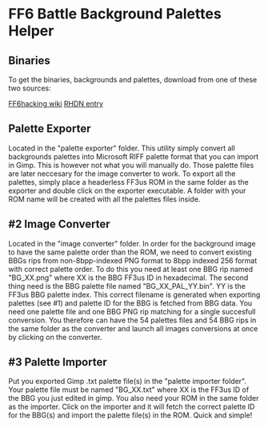 # FF6 Battle Background Palettes Helper

## Binaries

To get the binaries, backgrounds and palettes, download from one of 
these two sources:

[FF6hacking wiki](https://www.ff6hacking.com/wiki/doku.php?id=sprite:bgs)
[RHDN entry](http://www.romhacking.net/utilities/1321/)

## Palette Exporter

Located in the "palette exporter" folder. This utility simply convert all 
backgrounds palettes into Microsoft RIFF palette format that you can import 
in Gimp. This is however not what you will manually do. Those palette files 
are later neccesary for the image converter to work. To export all the 
palettes, simply place a headerless FF3us ROM in the same folder as the 
exporter and double click on the exporter executable. A folder with your ROM 
name will be created with all the palettes files inside.

#2 Image Converter
------------------
Located in the "image converter" folder. In order for the background image to 
have the same palette order than the ROM, we need to convert existing BBGs rips 
from non-8bpp-indexed PNG format to 8bpp indexed 256 format with correct palette 
order. To do this you need at least one BBG rip named "BG_XX.png" where XX is 
the BBG FF3us ID in hexadecimal. The second thing need is the BBG palette file 
named "BG_XX_PAL_YY.bin". YY is the FF3us BBG palette index. This correct filename 
is generated when exporting palettes (see #1) and palette ID for the BBG is fetched 
from BBG data. You need one palette file and one BBG PNG rip matching for a single 
succesfull conversion. You therefore can have the 54 palettes files and 54 BBG rips 
in the same folder as the converter and launch all images conversions at once by 
clicking on the converter. 

#3 Palette Importer
-------------------
Put you exported Gimp .txt palette file(s) in the "palette importer folder". 
Your palette file must be named "BG_XX.txt" where XX is the FF3us ID of the BBG you 
just edited in gimp. You also need your ROM in the same folder as the importer. 
Click on the importer and it will fetch the correct palette ID for the BBG(s) and 
import the palette file(s) in the ROM. Quick and simple!